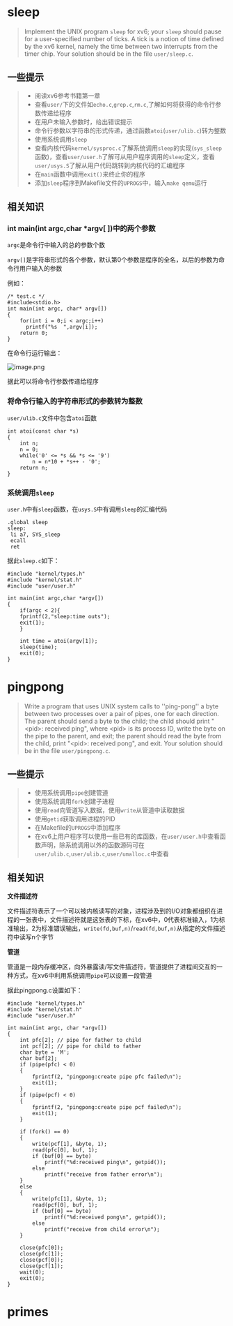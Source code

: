 # sleep
>Implement the UNIX program `sleep` for xv6; your `sleep` should pause for a user-specified number of ticks. A tick is a notion of time defined by the xv6 kernel, namely the time between two interrupts from the timer chip. Your solution should be in the file `user/sleep.c`.
## **一些提示**
>- 阅读xv6参考书籍第一章
>- 查看`user/`下的文件如`echo.c`,`grep.c`,`rm.c`,了解如何将获得的命令行参数传递给程序
>- 在用户未输入参数时，给出错误提示
>- 命令行参数以字符串的形式传递，通过函数`atoi`(`user/ulib.c`)转为整数
>- 使用系统调用`sleep`
>- 查看内核代码`kernel/sysproc.c`了解系统调用`sleep`的实现(`sys_sleep`函数)，查看`user/user.h`了解可从用户程序调用的`sleep`定义，查看`user/usys.S`了解从用户代码跳转到内核代码的汇编程序
>- 在`main`函数中调用`exit()`来终止你的程序
>- 添加`sleep`程序到Makefile文件的`UPROGS`中，输入`make qemu`运行
## 相关知识
### int main(int argc,char *argv[ ])中的两个参数
`argc`是命令行中输入的总的参数个数

`argv[]`是字符串形式的各个参数，默认第0个参数是程序的全名，以后的参数为命令行用户输入的参数

例如：

    /* test.c */
    #include<stdio.h>
    int main(int argc, char* argv[])
    {
        for(int i = 0;i < argc;i++)
          printf("%s  ",argv[i]);
        return 0;
    }

在命令行运行输出：

![image.png](https://s2.loli.net/2022/07/12/s95tBc2SFQ6HUMC.png)

据此可以将命令行参数传递给程序

### 将命令行输入的字符串形式的参数转为整数

`user/ulib.c`文件中包含`atoi`函数

    int atoi(const char *s)
    {
        int n;
        n = 0;
        while('0' <= *s && *s <= '9')
            n = n*10 + *s++ - '0';
        return n;
    }

### 系统调用`sleep`

`user.h`中有`sleep`函数，在`usys.S`中有调用`sleep`的汇编代码

    .global sleep
    sleep:
     li a7, SYS_sleep
     ecall
     ret

据此`sleep.c`如下：

    #include "kernel/types.h"
    #include "kernel/stat.h"
    #include "user/user.h"

    int main(int argc,char *argv[])
    {
        if(argc < 2){
        fprintf(2,"sleep:time outs");
        exit(1);
        }

        int time = atoi(argv[1]);
        sleep(time);
        exit(0);
    }

# pingpong

> Write a program that uses UNIX system calls to ''ping-pong'' a byte between two processes over a pair of pipes, one for each direction. The parent should send a byte to the child; the child should print "\<pid>: received ping", where \<pid> is its process ID, write the byte on the pipe to the parent, and exit; the parent should read the byte from the child, print "\<pid>: received pong", and exit. Your solution should be in the file `user/pingpong.c`.

## 一些提示

>- 使用系统调用`pipe`创建管道
>- 使用系统调用`fork`创建子进程
>- 使用`read`向管道写入数据，使用`write`从管道中读取数据
>- 使用`getid`获取调用进程的PID
>- 在Makefile的`UPROGS`中添加程序
>- 在xv6上用户程序可以使用一些已有的库函数，在`user/user.h`中查看函数声明，除系统调用以外的函数源码可在`user/ulib.c`,`user/ulib.c`,`user/umalloc.c`中查看

## 相关知识

**文件描述符**

文件描述符表示了一个可以被内核读写的对象，进程涉及到的I/O对象都组织在进程的一张表中，文件描述符就是这张表的下标，在xv6中，0代表标准输入，1为标准输出，2为标准错误输出，`write(fd,buf,n)`/`read(fd,buf,n)`从指定的文件描述符中读写n个字节

**管道**

管道是一段内存缓冲区，向外暴露读/写文件描述符，管道提供了进程间交互的一种方式，在xv6中利用系统调用`pipe`可以设置一段管道

据此pingpong.c设置如下：

    #include "kernel/types.h"
    #include "kernel/stat.h"
    #include "user/user.h"

    int main(int argc, char *argv[])
    {
        int pfc[2]; // pipe for father to child
        int pcf[2]; // pipe for child to father
        char byte = 'M';
        char buf[2];
        if (pipe(pfc) < 0)
        {
            fprintf(2, "pingpong:create pipe pfc failed\n");
            exit(1);
        }
        if (pipe(pcf) < 0)
        {
            fprintf(2, "pingpong:create pipe pcf failed\n");
            exit(1);
        }

        if (fork() == 0)
        {
            write(pcf[1], &byte, 1);
            read(pfc[0], buf, 1);
            if (buf[0] == byte)
                printf("%d:received ping\n", getpid());
            else
                printf("receive from father error\n");
        }
        else
        {
            write(pfc[1], &byte, 1);
            read(pcf[0], buf, 1);
            if (buf[0] == byte)
                printf("%d:received pong\n", getpid());
            else
                printf("receive from child error\n");
        }

        close(pfc[0]);
        close(pfc[1]);
        close(pcf[0]);
        close(pcf[1]);
        wait(0);
        exit(0);
    }

# primes

